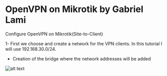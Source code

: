 # OpenVPN on Mikrotik by Gabriel Lami
Configure OpenVPN on Mikrotik(Site-to-Client)

1- First we choose and create a network for the VPN clients. In this tutorial I will use 192.168.30.0/24.

 - Creation of the bridge where the network addresses will be added


![alt text](https://drive.google.com/file/d/105W5CxkVdf2bG-EyoCIf2Fq34Aomdz_o/view?usp=sharing)
